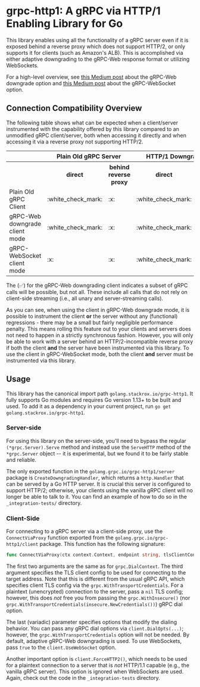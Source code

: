 grpc-http1: A gRPC via HTTP/1 Enabling Library for Go
====================================================

This library enables using all the functionality of a gRPC server even if it is exposed behind
a reverse proxy which does not support HTTP/2, or only supports it for clients (such as Amazon's ALB).
This is accomplished via either adaptive downgrading to the gRPC-Web response format or utilizing WebSockets.

For a high-level overview, see [this Medium post](https://medium.com/stackrox-engineering/how-to-expose-grpc-services-behind-almost-any-load-balancer-e9ebf8e6d12a)
about the gRPC-Web downgrade option and [this Medium post](https://medium.com/stackrox-engineering/grpc-anywhere-f29616087d54) about the gRPC-WebSocket option.

Connection Compatibility Overview
---------------------------------

The following table shows what can be expected when a client/server instrumented with the capability
offered by this library compared to an unmodified gRPC client/server, both when accessing it directly and
when accessing it via a reverse proxy not supporting HTTP/2.

<table>
<tr><th></th><th colspan="2">Plain Old gRPC Server</th><th colspan="2">HTTP/1 Downgrading gRPC Server</th></tr>
<tr><th></th><th>direct</th><th>behind reverse proxy</th><th>direct</th><th>behind reverse proxy</th></tr>
<tr><td>Plain Old gRPC Client</td><td>:white_check_mark:</td><td>:x:</td><td>:white_check_mark:</td><td>:x:</td></tr>
<tr><td>gRPC-Web downgrade client mode</td><td>:white_check_mark:</td><td>:x:</td><td>:white_check_mark:</td><td>(:white_check_mark:)</td></tr>
<tr><td>gRPC-WebSocket client mode</td><td>:x:</td><td>:x:</td><td>:white_check_mark:</td><td>:white_check_mark:</td></tr>
</table>

The (:white_check_mark:) for the gRPC-Web downgrading client indicates a subset of gRPC calls will be possible, but not
all. These include all calls that do not rely on client-side streaming (i.e., all unary and server-streaming calls).

As you can see, when using the client in gRPC-Web downgrade mode, it is possible to instrument the client **or** the server without any (functional) regressions - there
may be a small but fairly negligible performance penalty. This means rolling this feature out to your clients and
servers does not need to happen in a strictly synchronous fashion. However, you will only be able to work with a server
behind an HTTP/2-incompatible reverse proxy if both the client **and** the server have been instrumented via
this library. To use the client in gRPC-WebSocket mode, both the client **and** server must be instrumented via this library.


Usage
-------------

This library has the canonical import path `golang.stackrox.io/grpc-http1`. It fully supports Go modules
and requires Go version 1.13+ to be built and used. To add it as a dependency in your current project,
run `go get golang.stackrox.io/grpc-http1`.


### Server-side

For using this library on the server-side, you'll need to bypass the regular `(*grpc.Server).Serve` method
and instead use the `ServeHTTP` method of the `*grpc.Server` object -- it is experimental, but we found it
to be fairly stable and reliable.

The only exported function in the `golang.grpc.io/grpc-http1/server` package is `CreateDowngradingHandler`,
which returns a `http.Handler` that can be served by a Go HTTP server. It is crucial this server is
configured to support HTTP/2; otherwise, your clients using the vanilla gRPC client will no longer be able
to talk to it. You can find an example of how to do so in the `_integration-tests/` directory.

### Client-Side

For connecting to a gRPC server via a client-side proxy, use the `ConnectViaProxy` function exported from the
`golang.grpc.io/grpc-http1/client` package. This function has the following signature:
```go
func ConnectViaProxy(ctx context.Context, endpoint string, tlsClientConf *tls.Config, opts ...ConnectOption) (*grpc.ClientConn, error)
```
The first two arguments are the same as for `grpc.DialContext`. The third argument specifies the TLS client
config to be used for connecting to the target address. Note that this is different from the usual gRPC API,
which specifies client TLS config via the `grpc.WithTransportCredentials`. For a plaintext (unencrypted)
connection to the server, pass a `nil` TLS config; however, this does *not* free you from passing the
`grpc.WithInsecure()` (nor `grpc.WithTransportCredentials(insecure.NewCredentials())`) gRPC dial option.

The last (variadic) parameter specifies options that modify the dialing behavior. You can pass any gRPC dial
options via `client.DialOpts(...)`; however, the `grpc.WithTransportCredentials` option will not be needed.
By default, adaptive gRPC-Web downgrading is used. To use WebSockets, pass `true` to the `client.UseWebSocket` option.

Another important option is `client.ForceHTTP2()`, which needs to be used for
a plaintext connection to a server that is *not* HTTP/1.1 capable (e.g., the vanilla gRPC server).
This option is ignored when WebSockets are used. Again, check out the
code in the `_integration-tests` directory.
